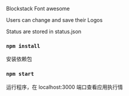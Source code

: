Blockstack Font awesome

Users can change and save their Logos

Status are stored in status.json

### `npm install`
安装依赖包

### `npm start`
运行程序，在 localhost:3000 端口查看应用执行情
